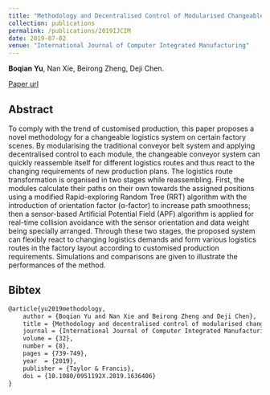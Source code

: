 ```yaml
---
title: "Methodology and Decentralised Control of Modularised Changeable Conveyor Logistics System"
collection: publications
permalink: /publications/2019IJCIM
date: 2019-07-02
venue: "International Journal of Computer Integrated Manufacturing"
---
```


**Boqian Yu**, Nan Xie, Beirong Zheng, Deji Chen.

[Paper url](https://doi.org/10.1080/0951192X.2019.1636406)

## Abstract

To comply with the trend of customised production, this paper proposes a novel methodology for a changeable logistics system on certain factory scenes. By modularising the traditional conveyor belt system and applying decentralised control to each module, the changeable conveyor system can quickly reassemble itself for different logistics routes and thus react to the changing requirements of new production plans. The logistics route transformation is organised in two stages while reassembling. First, the modules calculate their paths on their own towards the assigned positions using a modified Rapid-exploring Random Tree (RRT) algorithm with the introduction of orientation factor (α-factor) to increase path smoothness; then a sensor-based Artificial Potential Field (APF) algorithm is applied for real-time collision avoidance with the sensor orientation and data weight being specially arranged. Through these two stages, the proposed system can flexibly react to changing logistics demands and form various logistics routes in the factory layout according to customised production requirements. Simulations and comparisons are given to illustrate the performances of the method.

## Bibtex
```latex
@article{yu2019methodology,
	author = {Boqian Yu and Nan Xie and Beirong Zheng and Deji Chen},
	title = {Methodology and decentralised control of modularised changeable conveyor logistics system},
	journal = {International Journal of Computer Integrated Manufacturing},
	volume = {32},
	number = {8},
	pages = {739-749},
	year  = {2019},
	publisher = {Taylor & Francis},
	doi = {10.1080/0951192X.2019.1636406}
}
```

